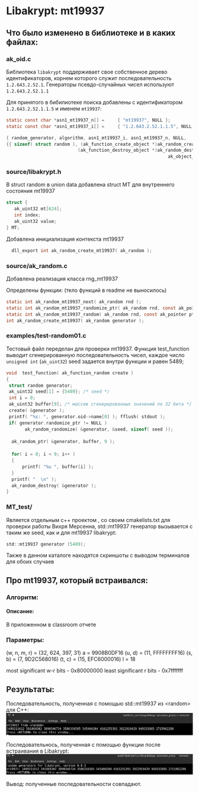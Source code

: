 # Libakrypt: mt19937

## Что было изменено в библиотеке и в каких файлах:

### ak_oid.c

Библиотека `libakrypt` поддерживает свое собственное дерево идентификаторов, корнем
которого служит последовательность `1.2.643.2.52.1`. Генераторы псевдо-случайных чисел
используют  `1.2.643.2.52.1.1`
  
  Для принятого в бибилиотеке поиска   добавлены с идентификатором `1.2.643.2.52.1.1.5` и именем `mt19937`:
  
  ```c
  static const char *asn1_mt19937_n[] =     { "mt19937", NULL };
  static const char *asn1_mt19937_i[] =     { "1.2.643.2.52.1.1.5", NULL };
  
  ```
  
  ```c
  { random_generator, algorithm, asn1_mt19937_i, asn1_mt19937_n, NULL,
  {{ sizeof( struct random ), (ak_function_create_object *)ak_random_create_mt19937,
                             (ak_function_destroy_object *)ak_random_destroy, NULL, NULL, NULL },
                                                               ak_object_undefined, NULL, NULL }}
  ```

### source/libakrypt.h 

В struct random  в union data  добавлена struct MT для внутреннего состояния mt19937

```c
struct {
   ak_uint32 mt[624];
   int index;
   ak_uint32 value;
} MT;
 ```

Добавлена инициализация контекста mt19937 
 
```c
  dll_export int ak_random_create_mt19937( ak_random );
```

### source/ak_random.c

Добавлена реализация класса rng_mt19937  

Определены функции:
(тело функций в readme не выносилось)

```c
static int ak_random_mt19937_next( ak_random rnd );
static int ak_random_mt19937_randomize_ptr( ak_random rnd, const ak_pointer ptr, const ssize_t size );
static int ak_random_mt19937_random( ak_random rnd, const ak_pointer ptr, const ssize_t size );
int ak_random_create_mt19937( ak_random generator );
```


### examples/test-random01.c

Тестовый файл переделан для проверки mt19937. Функция test_function выводит
сгенерированную последовательность чисел, каждое число `unsigned int` (`ak_uint32`)
seed задается внутри функции и равен 5489;

```c
void  test_function( ak_function_random create )
{
 struct random generator;
 ak_uint32 seed[1] = {5489}; /* seed */
 int i = 0;
 ak_uint32 buffer[9]; /* массив сгенерированных значений по 32 бита */
 create( &generator );
 printf( "%s: ", generator.oid->name[0] ); fflush( stdout );
 if( generator.randomize_ptr != NULL )
       ak_random_randomize( &generator, &seed, sizeof( seed ));
       
  ak_random_ptr( &generator, buffer, 9 );

  for( i = 0; i < 9; i++ )
  {
      printf( "%u ", buffer[i] );
  }
  printf( "  \n" );
  ak_random_destroy( &generator );
}
```


### MT_test/

Является отдельным с++ проектом , со своим cmakelists.txt для проверки работы Вихря Мерсенна, 
std::mt19937 генератор вызывается с таким же seed, как и для mt19937 libakrypt:

```c
std::mt19937 generator (5489);
```

Также в данном каталоге находятся скриншоты с выводом терминалов для обоих случаев

## Про mt19937, который встраивался:

### Алгоритм:

#### Описание: 

В приложенном в classroom отчете 

### Параметры:

(w, n, m, r) = (32, 624, 397, 31)
a = 9908B0DF16
(u, d) = (11, FFFFFFFF16)
(s, b) = (7, 9D2C568016)
(t, c) = (15, EFC6000016)
l = 18

most significant w-r bits - 0x80000000
least significant r bits -  0x7fffffff

## Результаты:
 
Последовательность, полученная с помощью  std::mt19937 из \<random> для C++:
![](MT_test/image.png)

Последовательнось, полученная с помощью функции после встраивания в Libakrypt:
![](MT_test/libacrypt_test_results.jpg)

Вывод: полученные последовательности совпадают. 


